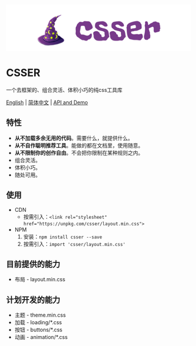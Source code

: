<p align="center">
  <img src="./src/assets/logo.svg">
</p>

# CSSER
一个去框架的、组合灵活、体积小巧的纯css工具库

[English](https://github.com/hirgb/csser) | [简体中文](https://github.com/hirgb/csser/blob/master/README_zh.md) | [API and Demo](http://hirgb.com/csser)

## 特性

- **从不加载多余无用的代码**。需要什么，就提供什么。
- **从不自作聪明推荐工具**。能做的都在文档里，使用随意。
- **从不限制你的创作自由**。不会把你限制在某种规则之内。
- 组合灵活。
- 体积小巧。
- 随处可用。

## 使用
- CDN
   - 按需引入：`<link rel="stylesheet" href="https://unpkg.com/csser/layout.min.css">`
- NPM
  1. 安装：`npm install csser --save`
  2. 按需引入：`import 'csser/layout.min.css'`

## 目前提供的能力

- 布局 - layout.min.css

## 计划开发的能力

- 主题 - theme.min.css
- 加载 - loading/*.css
- 按钮 - buttons/*.css
- 动画 - animation/*.css